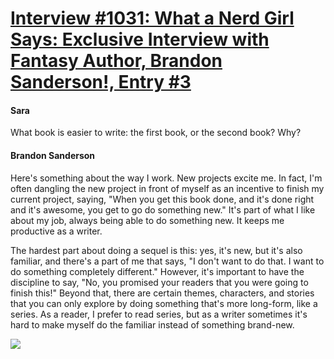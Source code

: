 # [Interview #1031: What a Nerd Girl Says: Exclusive Interview with Fantasy Author, Brandon Sanderson!, Entry #3](https://www.theoryland.com/intvmain.php?i=1031#3)

#### Sara

What book is easier to write: the first book, or the second book? Why?

#### Brandon Sanderson

Here's something about the way I work. New projects excite me. In fact, I'm often dangling the new project in front of myself as an incentive to finish my current project, saying, "When you get this book done, and it's done right and it's awesome, you get to go do something new." It's part of what I like about my job, always being able to do something new. It keeps me productive as a writer.

The hardest part about doing a sequel is this: yes, it's new, but it's also familiar, and there's a part of me that says, "I don't want to do that. I want to do something completely different." However, it's important to have the discipline to say, "No, you promised your readers that you were going to finish this!" Beyond that, there are certain themes, characters, and stories that you can only explore by doing something that's more long-form, like a series. As a reader, I prefer to read series, but as a writer sometimes it's hard to make myself do the familiar instead of something brand-new.

![](http://whatanerdgirlsays.com/wp-content/uploads/2013/11/17182126.jpg)

